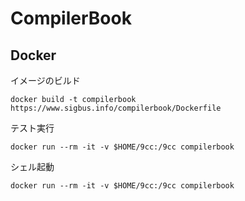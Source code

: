 # CompilerBook
## Docker
イメージのビルド

```
docker build -t compilerbook https://www.sigbus.info/compilerbook/Dockerfile
```

テスト実行

```
docker run --rm -it -v $HOME/9cc:/9cc compilerbook
```

シェル起動

```
docker run --rm -it -v $HOME/9cc:/9cc compilerbook
```
